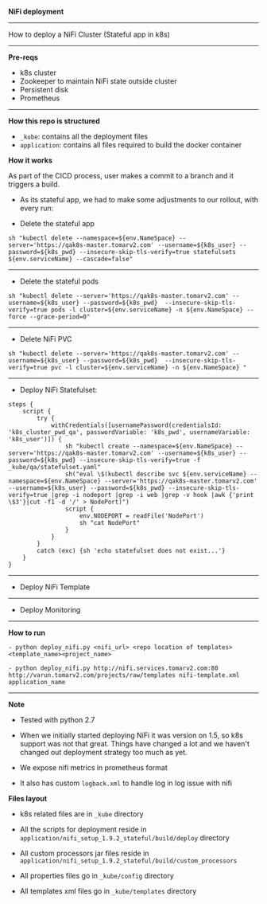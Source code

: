 
**NiFi deployment**
***

How to deploy a NiFi Cluster (Stateful app in k8s)
***

**Pre-reqs**
- k8s cluster
- Zookeeper to maintain NiFi state outside cluster
- Persistent disk
- Prometheus
***

**How this repo is structured**
- `_kube`: contains all the deployment files 
- `application`: contains all files required to build the docker container

**How it works**

As part of the CICD process, user makes a commit to a branch and it triggers a build.

- As its stateful app, we had to make some adjustments to our rollout, with every run:

 - Delete the stateful app

```sh "kubectl delete --namespace=${env.NameSpace} --server='https://qak8s-master.tomarv2.com' --username=${k8s_user} --password=${k8s_pwd} --insecure-skip-tls-verify=true statefulsets ${env.serviceName} --cascade=false"```

***

-  Delete the stateful pods

```sh "kubectl delete --server='https://qak8s-master.tomarv2.com' --username=${k8s_user} --password=${k8s_pwd}  --insecure-skip-tls-verify=true pods -l cluster=${env.serviceName} -n ${env.NameSpace} --force --grace-period=0"```

***

- Delete NiFi PVC

```sh "kubectl delete --server='https://qak8s-master.tomarv2.com' --username=${k8s_user} --password=${k8s_pwd}  --insecure-skip-tls-verify=true pvc -l cluster=${env.serviceName} -n ${env.NameSpace} "```

***

- Deploy NiFi Statefulset:

```
steps {
    script {
        try {
            withCredentials([usernamePassword(credentialsId: 'k8s_cluster_pwd_qa', passwordVariable: 'k8s_pwd', usernameVariable: 'k8s_user')]) {
                sh "kubectl create --namespace=${env.NameSpace} --server='https://qak8s-master.tomarv2.com' --username=${k8s_user} --password=${k8s_pwd} --insecure-skip-tls-verify=true -f _kube/qa/statefulset.yaml"
                sh("eval \$(kubectl describe svc ${env.serviceName} --namespace=${env.NameSpace} --server='https://qak8s-master.tomarv2.com' --username=${k8s_user} --password=${k8s_pwd} --insecure-skip-tls-verify=true |grep -i nodeport |grep -i web |grep -v hook |awk {'print \$3'}|cut -f1 -d '/' > NodePort)")
                script {
                    env.NODEPORT = readFile('NodePort')
                    sh "cat NodePort"
                }
            }
        }
        catch (exc) {sh 'echo statefulset does not exist...'}
    }
}
```
***

- Deploy NiFi Template

***

- Deploy Monitoring

***

**How to run**

    - python deploy_nifi.py <nifi_url> <repo location of templates> <template_name><project_name>
    
    - python deploy_nifi.py http://nifi.services.tomarv2.com:80 http://varun.tomarv2.com/projects/raw/templates nifi-template.xml application_name

***
   
**Note**

- Tested with python 2.7
- When we initially started deploying NiFi it was version on 1.5, so k8s support was not that great.
Things have changed a lot and we haven't changed out deployment strategy too much as yet.

- We expose nifi metrics in prometheus format

- It also has custom `logback.xml` to handle log in log issue with nifi

**Files layout**

- k8s related files are in `_kube` directory

- All the scripts for deployment reside in `application/nifi_setup_1.9.2_stateful/build/deploy` directory

- All custom processors jar files reside in `application/nifi_setup_1.9.2_stateful/build/custom_processors`

- All properties files go in `_kube/config` directory

- All templates xml files go in `_kube/templates` directory